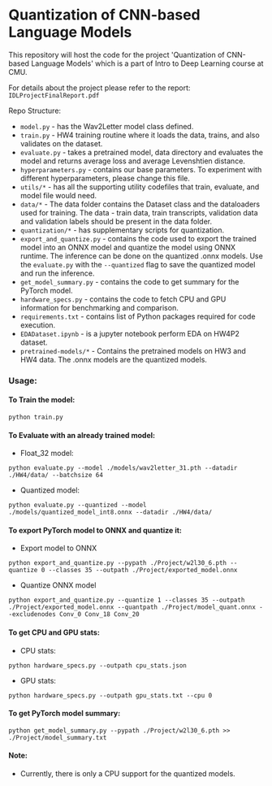 # Quantization of CNN-based Language Models
This repository will host the code for the project 'Quantization of CNN-based Language Models' which is a part of Intro to Deep Learning course at CMU.

For details about the project please refer to the report: `IDLProjectFinalReport.pdf`

Repo Structure:
* `model.py` - has the Wav2Letter model class defined.
* `train.py` - HW4 training routine where it loads the data, trains, and also validates on the dataset. 
* `evaluate.py` - takes a pretrained model, data directory and evaluates the model and returns average loss and average Levenshtien distance. 
* `hyperparameters.py` - contains our base parameters. To experiment with different hyperparameters, please change this file. 
* `utils/*` - has all the supporting utility codefiles that train, evaluate, and model file would need. 
* `data/*` - The data folder contains the Dataset class and the dataloaders used for training. The data - train data, train transcripts, validation data and validation labels should be present in the data folder.
* `quantization/*` - has supplementary scripts for quantization.
* `export_and_quantize.py` - contains the code used to export the trained model into an ONNX model and quantize the model using ONNX runtime. The inference can be done on the quantized .onnx models. Use the `evaluate.py` with the `--quantized` flag to save the quantized model and run the inference.
* `get_model_summary.py` - contains the code to get summary for the PyTorch model.
* `hardware_specs.py` - contains the code to fetch CPU and GPU information for benchmarking and comparison.
* `requirements.txt` - contains list of Python packages required for code execution.
* `EDADataset.ipynb` - is a jupyter notebook perform EDA on HW4P2 dataset. 
* `pretrained-models/*` - Contains the pretrained models on HW3 and HW4 data. The .onnx models are the quantized models.

### Usage:
#### To Train the model:
```
python train.py
```
#### To Evaluate with an already trained model:
* Float_32 model:
```
python evaluate.py --model ./models/wav2letter_31.pth --datadir ./HW4/data/ --batchsize 64
```

* Quantized model:
```
python evaluate.py --quantized --model ./models/quantized_model_int8.onnx --datadir ./HW4/data/
```

#### To export PyTorch model to ONNX and quantize it:
* Export model to ONNX
```
python export_and_quantize.py --pypath ./Project/w2l30_6.pth --quantize 0 --classes 35 --outpath ./Project/exported_model.onnx
```
* Quantize ONNX model
```
python export_and_quantize.py --quantize 1 --classes 35 --outpath ./Project/exported_model.onnx --quantpath ./Project/model_quant.onnx --excludenodes Conv_0 Conv_18 Conv_20
```

#### To get CPU and GPU stats:
* CPU stats:
```
python hardware_specs.py --outpath cpu_stats.json
```
* GPU stats:
```
python hardware_specs.py --outpath gpu_stats.txt --cpu 0
```

#### To get PyTorch model summary:
```
python get_model_summary.py --pypath ./Project/w2l30_6.pth >> ./Project/model_summary.txt
```

#### Note:
* Currently, there is only a CPU support for the quantized models.

